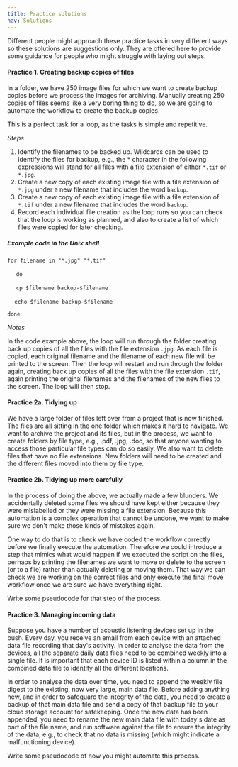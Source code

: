 ```yaml
---
title: Practice solutions
nav: Solutions
---
```


Different people might approach these practice tasks in very different ways so these solutions are suggestions only. They are offered here to provide some guidance for people who might struggle with laying out steps.

#### Practice 1. Creating backup copies of files

In a folder, we have 250 image files for which we want to create backup copies before we process the images for archiving. Manually creating 250 copies of files seems like a very boring thing to do, so we are going to automate the workflow to create the backup copies.

This is a perfect task for a loop, as the tasks is simple and repetitive.

*Steps*

1. Identify the filenames to be backed up. Wildcards can be used to identify the files for backup, e.g., the * character in the following expressions will stand for all files with a file extension of either `*.tif` or `*.jpg`.
2. Create a new copy of each existing image file with a file extension of `*.jpg` under a new filename that includes the word `backup`.
3. Create a new copy of each existing image file with a file extension of `*.tif` under a new filename that includes the word `backup`.
4. Record each individual file creation as the loop runs so you can check that the loop is working as planned, and also to create a list of which files were copied for later checking. 

##### Example code in the Unix shell

`for filename in "*.jpg" "*.tif"`  

&nbsp;&nbsp;&nbsp;&nbsp; `do`    

&nbsp;&nbsp;&nbsp;&nbsp; `cp $filename backup-$filename`     
   
&nbsp;&nbsp;&nbsp;&nbsp;`echo $filename backup-$filename`  
   
`done`

*Notes*

In the code example above, the loop will run through the folder creating back up copies of all the files with the file extension `.jpg`. As each file is copied, each original filename and the filename of each new file will be printed to the screen. Then the loop will restart and run through the folder again, creating back up copies of all the files with the file extension `.tif`, again printing the original filenames and the filenames of the new files to the screen. The loop will then stop.

#### Practice 2a. Tidying up

We have a large folder of files left over from a project that is now finished. The files are all sitting in the one folder which makes it hard to navigate. We want to archive the project and its files, but in the process, we want to create folders by file type, e.g., .pdf, .jpg, .doc, so that anyone wanting to access those particular file types can do so easily. We also want to delete files that have no file extensions. New folders will need to be created and the different files moved into them by file type.


#### Practice 2b. Tidying up more carefully


In the process of doing the above, we actually made a few blunders. We accidentally deleted some files we should have kept either because they were mislabelled or they were missing a file extension. Because this automation is a complex operation that cannot be undone, we want to make sure we don't make those kinds of mistakes again.

One way to do that is to check we have coded the workflow correctly before we finally execute the automation. Therefore we could introduce a step that mimics what would happen if we executed the script on the files, perhaps by printing the filenames we want to move or delete to the screen (or to a file) rather than actually deleting or moving them. That way we can check we are working on the correct files and only execute the final move workflow once we are sure we have everything right.

Write some pseudocode for that step of the process.

#### Practice 3. Managing incoming data
Suppose you have a number of acoustic listening devices set up in the bush. Every day, you receive an email from each device with an attached data file recording that day's activity. In order to analyse the data from the devices, all the separate daily data files need to be combined weekly into a single file. It is important that each device ID is listed within a column in the combined data file to identify all the different locations.

In order to analyse the data over time, you need to append the weekly file digest to the existing, now very large, main data file. Before adding anything new, and in order to safeguard the integrity of the data, you need to create a backup of that main data file and send a copy of that backup file to your cloud storage account for safekeeping. Once the new data has been appended, you need to rename the new main data file with today's date as part of the file name, and run software against the file to ensure the integrity of the data, e.g., to check that no data is missing (which might indicate a malfunctioning device).

Write some pseudocode of how you might automate this process.
